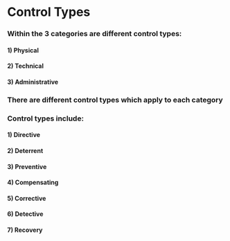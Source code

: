 # Control Types

### Within the 3 categories are different control types:

#### 1) Physical

#### 2) Technical

#### 3) Administrative

### There are different control types which apply to each category

### Control types include:

#### 1) Directive

#### 2) Deterrent

#### 3) Preventive

#### 4) Compensating

#### 5) Corrective

#### 6) Detective

#### 7) Recovery
